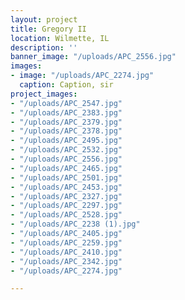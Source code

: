 ```yaml
---
layout: project
title: Gregory II
location: Wilmette, IL
description: ''
banner_image: "/uploads/APC_2556.jpg"
images:
- image: "/uploads/APC_2274.jpg"
  caption: Caption, sir
project_images:
- "/uploads/APC_2547.jpg"
- "/uploads/APC_2383.jpg"
- "/uploads/APC_2379.jpg"
- "/uploads/APC_2378.jpg"
- "/uploads/APC_2495.jpg"
- "/uploads/APC_2532.jpg"
- "/uploads/APC_2556.jpg"
- "/uploads/APC_2465.jpg"
- "/uploads/APC_2501.jpg"
- "/uploads/APC_2453.jpg"
- "/uploads/APC_2327.jpg"
- "/uploads/APC_2297.jpg"
- "/uploads/APC_2528.jpg"
- "/uploads/APC_2238 (1).jpg"
- "/uploads/APC_2405.jpg"
- "/uploads/APC_2259.jpg"
- "/uploads/APC_2410.jpg"
- "/uploads/APC_2342.jpg"
- "/uploads/APC_2274.jpg"

---
```

